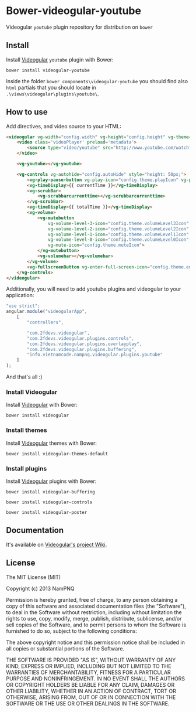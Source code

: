 Bower-videogular-youtube
========================

Videogular `youtube` plugin repository for distribution on `bower`

## Install

Install [Videogular](http://www.videogular.com/) `youtube` plugin with Bower:

`bower install videogular-youtube`

Inside the folder `bower_components\videogular-youtube` you should find also `html` partials that you should locate in `.\views\videogular\plugins\youtube\`.

## How to use
Add directives, and video source to your HTML:

```html
<videogular vg-width="config.width" vg-height="config.height" vg-theme="config.theme.url" vg-autoplay="config.autoPlay" vg-stretch="config.stretch.value" vg-responsive="config.responsive">
	<video class='videoPlayer' preload='metadata'>
		<source type="video/youtube" src="http://www.youtube.com/watch?v=nOEw9iiopwI" />
	</video>

	<vg-youtube></vg-youtube>

	<vg-controls vg-autohide="config.autoHide" style="height: 50px;">
		<vg-play-pause-button vg-play-icon="config.theme.playIcon" vg-pause-icon="config.theme.pauseIcon"></vg-play-pause-button>
		<vg-timeDisplay>{{ currentTime }}</vg-timeDisplay>
		<vg-scrubBar>
			<vg-scrubbarcurrenttime></vg-scrubbarcurrenttime>
		</vg-scrubBar>
		<vg-timeDisplay>{{ totalTime }}</vg-timeDisplay>
		<vg-volume>
			<vg-mutebutton
				vg-volume-level-3-icon="config.theme.volumeLevel3Icon"
				vg-volume-level-2-icon="config.theme.volumeLevel2Icon"
				vg-volume-level-1-icon="config.theme.volumeLevel1Icon"
				vg-volume-level-0-icon="config.theme.volumeLevel0Icon"
				vg-mute-icon="config.theme.muteIcon">
			</vg-mutebutton>
			<vg-volumebar></vg-volumebar>
		</vg-volume>
		<vg-fullscreenButton vg-enter-full-screen-icon="config.theme.enterFullScreenIcon" vg-exit-full-screen-icon="config.theme.exitFullScreenIcon"></vg-fullscreenButton>
	</vg-controls>
</videogular>
```

Additionally, you will need to add youtube plugins and videogular to your application:

```js
"use strict";
angular.module("videogularApp",
    [
        "controllers",

        "com.2fdevs.videogular",
        "com.2fdevs.videogular.plugins.controls",
        "com.2fdevs.videogular.plugins.overlayplay",
        "com.2fdevs.videogular.plugins.buffering",
        "info.vietnamcode.nampnq.videogular.plugins.youtube"
    ]
);
```

And that's all :)

### Install Videogular

Install [Videogular](http://www.videogular.com/) with Bower:

`bower install videogular`

### Install themes

Install [Videogular](http://www.videogular.com/) themes with Bower:

`bower install videogular-themes-default`

### Install plugins

Install [Videogular](http://www.videogular.com/) plugins with Bower:

`bower install videogular-buffering`

`bower install videogular-controls`

`bower install videogular-poster`

## Documentation

It's available on [Videogular's project Wiki](https://github.com/2fdevs/videogular/wiki).

## License

The MIT License (MIT)

Copyright (c) 2013 NamPNQ

Permission is hereby granted, free of charge, to any person obtaining a copy of
this software and associated documentation files (the "Software"), to deal in
the Software without restriction, including without limitation the rights to
use, copy, modify, merge, publish, distribute, sublicense, and/or sell copies of
the Software, and to permit persons to whom the Software is furnished to do so,
subject to the following conditions:

The above copyright notice and this permission notice shall be included in all
copies or substantial portions of the Software.

THE SOFTWARE IS PROVIDED "AS IS", WITHOUT WARRANTY OF ANY KIND, EXPRESS OR
IMPLIED, INCLUDING BUT NOT LIMITED TO THE WARRANTIES OF MERCHANTABILITY, FITNESS
FOR A PARTICULAR PURPOSE AND NONINFRINGEMENT. IN NO EVENT SHALL THE AUTHORS OR
COPYRIGHT HOLDERS BE LIABLE FOR ANY CLAIM, DAMAGES OR OTHER LIABILITY, WHETHER
IN AN ACTION OF CONTRACT, TORT OR OTHERWISE, ARISING FROM, OUT OF OR IN
CONNECTION WITH THE SOFTWARE OR THE USE OR OTHER DEALINGS IN THE SOFTWARE.
